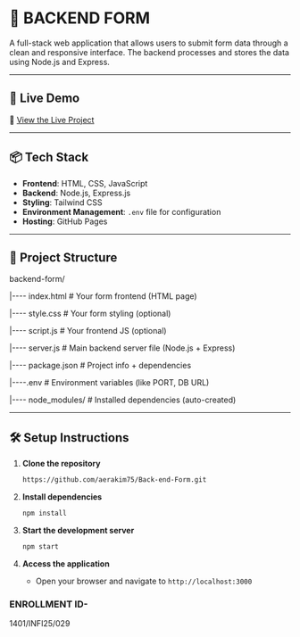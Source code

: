# 📝 BACKEND FORM

A full-stack web application that allows users to submit form data through a clean and responsive interface. The backend processes and stores the data using Node.js and Express.

---

## 🚀 Live Demo

🔗 [View the Live Project](https://aerakim75.github.io/Back-end-Form/)

---

## 📦 Tech Stack

- **Frontend**: HTML, CSS, JavaScript
- **Backend**: Node.js, Express.js
- **Styling**: Tailwind CSS
- **Environment Management**: `.env` file for configuration
- **Hosting**: GitHub Pages 

---

## 📁 Project Structure

backend-form/
 
|---- index.html          # Your form frontend (HTML page)
 
|---- style.css           # Your form styling (optional)
 
|---- script.js           # Your frontend JS (optional)

|---- server.js           # Main backend server file (Node.js + Express)
 
|---- package.json        # Project info + dependencies

|----.env                # Environment variables (like PORT, DB URL)

|---- node_modules/       # Installed dependencies (auto-created)


---

## 🛠️ Setup Instructions

1. **Clone the repository**
   ```bash
   https://github.com/aerakim75/Back-end-Form.git
   ```

2. **Install dependencies**
   ```bash
   npm install
   ```

3. **Start the development server**
   ```bash
   npm start
   ```

4. **Access the application**
   - Open your browser and navigate to `http://localhost:3000`

### ENROLLMENT ID-
   1401/INFI25/029


